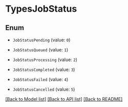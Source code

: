 # TypesJobStatus


## Enum

* `JobStatusPending` (value: `0`)

* `JobStatusQueued` (value: `1`)

* `JobStatusProcessing` (value: `2`)

* `JobStatusCompleted` (value: `3`)

* `JobStatusFailed` (value: `4`)

* `JobStatusCancelled` (value: `5`)

[[Back to Model list]](../README.md#documentation-for-models) [[Back to API list]](../README.md#documentation-for-api-endpoints) [[Back to README]](../README.md)
